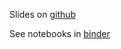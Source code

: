 
Slides on [github](https://mxposed.github.io/python-data-science/)

See notebooks in [binder](https://mybinder.org/v2/gh/mxposed/python-data-science/HEAD)

